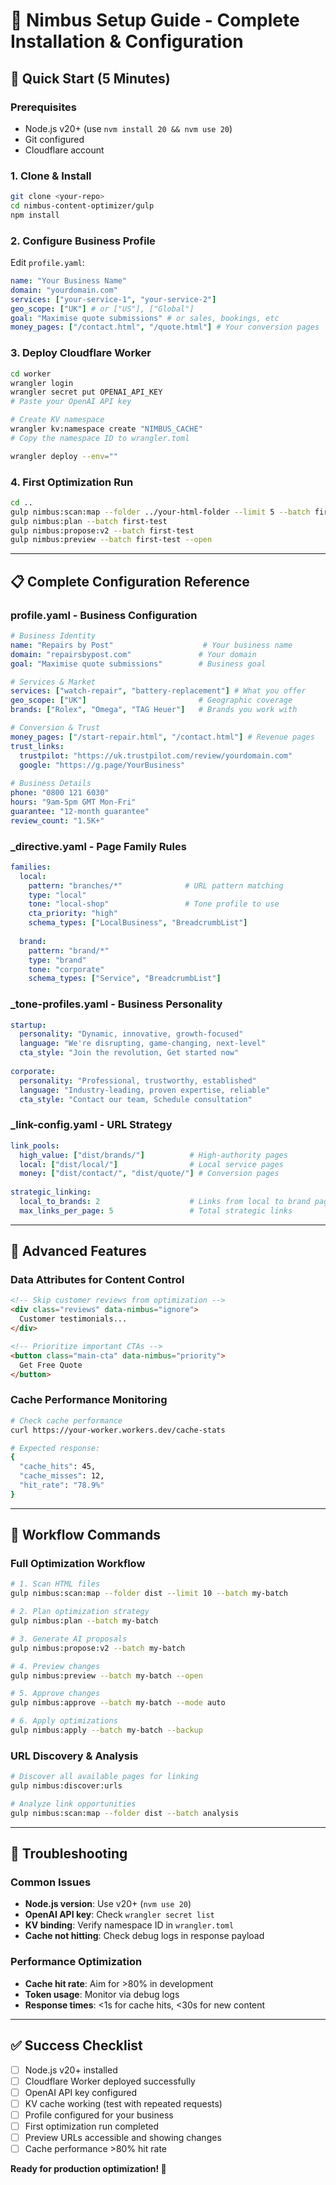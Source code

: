 # 🚀 Nimbus Setup Guide - Complete Installation & Configuration

## 🎯 **Quick Start (5 Minutes)**

### **Prerequisites**
- Node.js v20+ (use `nvm install 20 && nvm use 20`)
- Git configured
- Cloudflare account

### **1. Clone & Install**
```bash
git clone <your-repo>
cd nimbus-content-optimizer/gulp
npm install
```

### **2. Configure Business Profile**
Edit `profile.yaml`:
```yaml
name: "Your Business Name"
domain: "yourdomain.com" 
services: ["your-service-1", "your-service-2"]
geo_scope: ["UK"] # or ["US"], ["Global"]
goal: "Maximise quote submissions" # or sales, bookings, etc
money_pages: ["/contact.html", "/quote.html"] # Your conversion pages
```

### **3. Deploy Cloudflare Worker**
```bash
cd worker
wrangler login
wrangler secret put OPENAI_API_KEY
# Paste your OpenAI API key

# Create KV namespace
wrangler kv:namespace create "NIMBUS_CACHE"
# Copy the namespace ID to wrangler.toml

wrangler deploy --env=""
```

### **4. First Optimization Run**
```bash
cd ..
gulp nimbus:scan:map --folder ../your-html-folder --limit 5 --batch first-test
gulp nimbus:plan --batch first-test
gulp nimbus:propose:v2 --batch first-test
gulp nimbus:preview --batch first-test --open
```

---

## 📋 **Complete Configuration Reference**

### **profile.yaml - Business Configuration**
```yaml
# Business Identity
name: "Repairs by Post"                    # Your business name
domain: "repairsbypost.com"               # Your domain
goal: "Maximise quote submissions"        # Business goal

# Services & Market
services: ["watch-repair", "battery-replacement"] # What you offer
geo_scope: ["UK"]                         # Geographic coverage
brands: ["Rolex", "Omega", "TAG Heuer"]   # Brands you work with

# Conversion & Trust
money_pages: ["/start-repair.html", "/contact.html"] # Revenue pages
trust_links:
  trustpilot: "https://uk.trustpilot.com/review/yourdomain.com"
  google: "https://g.page/YourBusiness"
  
# Business Details  
phone: "0800 121 6030"
hours: "9am-5pm GMT Mon-Fri"
guarantee: "12-month guarantee"
review_count: "1.5K+"
```

### **_directive.yaml - Page Family Rules**
```yaml
families:
  local:
    pattern: "branches/*"              # URL pattern matching
    type: "local" 
    tone: "local-shop"                 # Tone profile to use
    cta_priority: "high"
    schema_types: ["LocalBusiness", "BreadcrumbList"]
    
  brand:
    pattern: "brand/*"
    type: "brand"
    tone: "corporate"
    schema_types: ["Service", "BreadcrumbList"]
```

### **_tone-profiles.yaml - Business Personality**
```yaml
startup:
  personality: "Dynamic, innovative, growth-focused"
  language: "We're disrupting, game-changing, next-level"
  cta_style: "Join the revolution, Get started now"
  
corporate:
  personality: "Professional, trustworthy, established"  
  language: "Industry-leading, proven expertise, reliable"
  cta_style: "Contact our team, Schedule consultation"
```

### **_link-config.yaml - URL Strategy**
```yaml
link_pools:
  high_value: ["dist/brands/"]          # High-authority pages
  local: ["dist/local/"]                # Local service pages
  money: ["dist/contact/", "dist/quote/"] # Conversion pages
  
strategic_linking:
  local_to_brands: 2                    # Links from local to brand pages
  max_links_per_page: 5                 # Total strategic links
```

---

## 🔧 **Advanced Features**

### **Data Attributes for Content Control**
```html
<!-- Skip customer reviews from optimization -->
<div class="reviews" data-nimbus="ignore">
  Customer testimonials...
</div>

<!-- Prioritize important CTAs -->
<button class="main-cta" data-nimbus="priority">
  Get Free Quote
</button>
```

### **Cache Performance Monitoring**
```bash
# Check cache performance
curl https://your-worker.workers.dev/cache-stats

# Expected response:
{
  "cache_hits": 45,
  "cache_misses": 12, 
  "hit_rate": "78.9%"
}
```

---

## 🎯 **Workflow Commands**

### **Full Optimization Workflow**
```bash
# 1. Scan HTML files
gulp nimbus:scan:map --folder dist --limit 10 --batch my-batch

# 2. Plan optimization strategy  
gulp nimbus:plan --batch my-batch

# 3. Generate AI proposals
gulp nimbus:propose:v2 --batch my-batch

# 4. Preview changes
gulp nimbus:preview --batch my-batch --open

# 5. Approve changes
gulp nimbus:approve --batch my-batch --mode auto

# 6. Apply optimizations
gulp nimbus:apply --batch my-batch --backup
```

### **URL Discovery & Analysis**
```bash
# Discover all available pages for linking
gulp nimbus:discover:urls

# Analyze link opportunities
gulp nimbus:scan:map --folder dist --batch analysis
```

---

## 🚨 **Troubleshooting**

### **Common Issues**
- **Node.js version**: Use v20+ (`nvm use 20`)
- **OpenAI API key**: Check `wrangler secret list`
- **KV binding**: Verify namespace ID in `wrangler.toml`
- **Cache not hitting**: Check debug logs in response payload

### **Performance Optimization**
- **Cache hit rate**: Aim for >80% in development
- **Token usage**: Monitor via debug logs
- **Response times**: <1s for cache hits, <30s for new content

---

## ✅ **Success Checklist**

- [ ] Node.js v20+ installed
- [ ] Cloudflare Worker deployed successfully  
- [ ] OpenAI API key configured
- [ ] KV cache working (test with repeated requests)
- [ ] Profile configured for your business
- [ ] First optimization run completed
- [ ] Preview URLs accessible and showing changes
- [ ] Cache performance >80% hit rate

**Ready for production optimization! 🎉**

